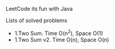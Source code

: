 LeetCode its fun with Java

Lists of solved problems
- 1\.Two Sum. Time O(n<sup>2</sup>), Space O(1)
- 1\.Two Sum v2. Time O(n), Space O(n)
